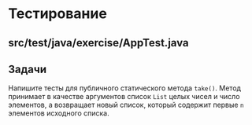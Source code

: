 # Тестирование

## src/test/java/exercise/AppTest.java

## Задачи

Напишите тесты для публичного статического метода `take()`. Метод принимает в качестве аргументов список `List` целых чисел и число элементов, а возвращает новый список, который содержит первые `n` элементов исходного списка.

```java

```
